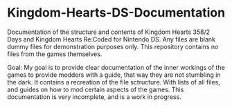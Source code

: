 # Kingdom-Hearts-DS-Documentation
Documentation of the structure and contents of Kingdom Hearts 358/2 Days and Kingdom Hearts Re:Coded for Nintendo DS. Any files are blank dummy files for demonstration purposes only. This repository contains no files from the games themselves.

Goal:
My goal is to provide clear documentation of the inner workings of the games to provide modders with a guide, that way they are not stumbling in the dark. It contains a recreation of the file sctructure. With lists of all files, and guides on how to mod certain aspects of the games. This documentation is very incomplete, and is a work in progress.
